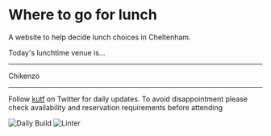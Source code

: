 # Where to go for lunch

A website to help decide lunch choices in Cheltenham.

Today's lunchtime venue is...

---

<!-- lunch_item starts -->
Chikenzo
<!-- lunch_item ends -->

---

Follow [kutf](https://twitter.com/kutf) on Twitter for daily updates. To avoid disappointment please check availability and reservation requirements before attending

![Daily Build](https://github.com/MatBenfield/lunch.thechels.uk/workflows/Daily%20Build/badge.svg) ![Linter](https://github.com/MatBenfield/lunch.thechels.uk/workflows/Linter/badge.svg)
